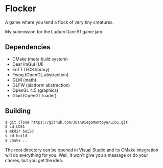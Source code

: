# Flocker

A game where you tend a flock of very tiny creatures.

My submission for the Ludum Dare 51 game jam.

## Dependencies
- CMake (meta build system)
- Dear ImGui (UI)
- EnTT (ECS library)
- Fwog (OpenGL abstraction)
- GLM (math)
- GLFW (platform abstraction)
- OpenGL 4.5 (graphics)
- Glad (OpenGL loader)

## Building

```bash
$ git clone https://github.com/JuanDiegoMontoya/LD51.git
$ cd LD51
$ mkdir build
$ cd build
$ cmake ..
```

The root directory can be opened in Visual Studio and its CMake integration will do everything for you. Well, it won't give you a massage or do your chores, but you get the idea.
